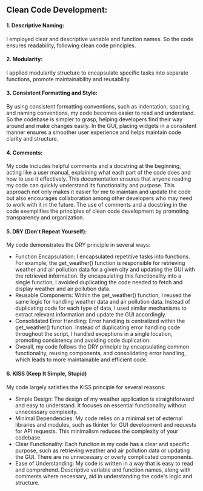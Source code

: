 ## Clean Code Development:

#### 1. Descriptive Naming:  
   I employed clear and descriptive variable and function names. So the code ensures readability, following clean code principles.

#### 2. Modularity:
   I applied modularity structure to encapsulate specific tasks into separate functions, promote maintainability and reusability.

#### 3. Consistent Formatting and Style:
   By using consistent formatting conventions, such as indentation, spacing, and naming conventions, my code becomes easier to read and understand.
   So the codebase is simpler to grasp, helping developers find their way around and make changes easily.
   In the GUI, placing widgets in a consistent manner ensures a smoother user experience and helps maintain code clarity and structure.
   
#### 4. Comments:
   My code includes helpful comments and a docstring at the beginning, acting like a user manual, explaining what each part of the code does and how to use it effectively.      This documentation ensures that anyone reading my code can quickly understand its functionality and purpose.
   This approach not only makes it easier for me to maintain and update the code but also encourages collaboration among other developers who may need to work with it in        the future.
   The use of comments and a docstring in the code exemplifies the principles of clean code development by promoting transparency and organization. 

#### 5. DRY (Don't Repeat Yourself):
   My code demonstrates the DRY principle in several ways:
   * Function Encapsulation: I encapsulated repetitive tasks into functions. For example, the get_weather() function is responsible for retrieving weather and air pollution       data for a given city and updating the GUI with the retrieved information. By encapsulating this functionality into a single function, I avoided duplicating the code         needed to fetch and display weather and air pollution data.
   * Reusable Components: Within the get_weather() function, I reused the same logic for handling weather data and air pollution data. Instead of duplicating code for each        type of data, I used similar mechanisms to extract relevant information and update the GUI accordingly.
   * Consolidated Error Handling: Error handling is centralized within the get_weather() function. Instead of duplicating error handling code throughout the script, I             handled exceptions in a single location, promoting consistency and avoiding code duplication.
   * Overall, my code follows the DRY principle by encapsulating common functionality, reusing components, and consolidating error handling, which leads to more maintainable      and efficient code.
  
#### 6. KISS (Keep It Simple, Stupid)
   My code largely satisfies the KISS principle for several reasons:
   * Simple Design: The design of my weather application is straightforward and easy to understand. It focuses on essential functionality without unnecessary complexity.
   * Minimal Dependencies: My code relies on a minimal set of external libraries and modules, such as tkinter for GUI development and requests for API requests. This              minimalism reduces the complexity of your codebase.
   * Clear Functionality: Each function in my code has a clear and specific purpose, such as retrieving weather and air pollution data or updating the GUI. There are no           unnecessary or overly complicated components.
   * Ease of Understanding: My code is written in a way that is easy to read and comprehend. Descriptive variable and function names, along with comments where necessary,         aid in understanding the code's logic and structure.
  
     



